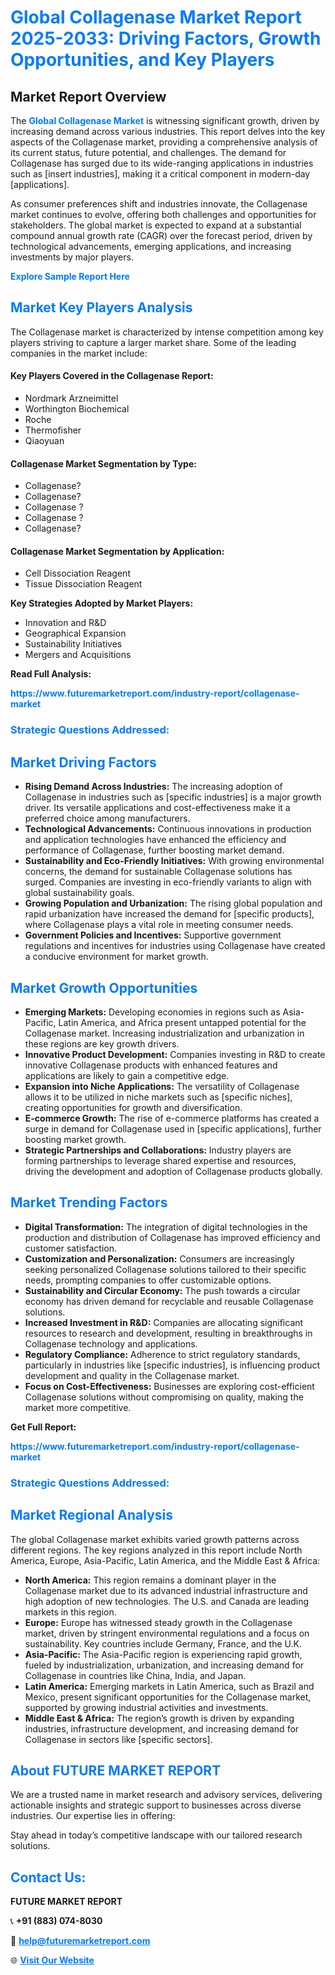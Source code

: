 <h1 style="color: #007BFF;">Global Collagenase Market Report 2025-2033: Driving Factors, Growth Opportunities, and Key Players</h1>

<section id="overview">
<h2>Market Report Overview</h2>
<p>The <a href="https://www.futuremarketreport.com/industry-report/collagenase-market" style="color: #007BFF; text-decoration: none;"><strong>Global Collagenase Market</strong></a> is witnessing significant growth, driven by increasing demand across various industries. This report delves into the key aspects of the Collagenase market, providing a comprehensive analysis of its current status, future potential, and challenges. The demand for Collagenase has surged due to its wide-ranging applications in industries such as [insert industries], making it a critical component in modern-day [applications].</p>
<p>As consumer preferences shift and industries innovate, the Collagenase market continues to evolve, offering both challenges and opportunities for stakeholders. The global market is expected to expand at a substantial compound annual growth rate (CAGR) over the forecast period, driven by technological advancements, emerging applications, and increasing investments by major players.</p>
</section>

<section id="overview">
<p><a href="https://www.futuremarketreport.com/request-sample/reportId=50435" style="color: #007BFF; text-decoration: none;"><strong>Explore Sample Report Here</strong></a></p>
</section>

<section id="key-players">
<h2 style="color: #007BFF;">Market Key Players Analysis</h2>
<p>The Collagenase market is characterized by intense competition among key players striving to capture a larger market share. Some of the leading companies in the market include:</p>
<h4>Key Players Covered in the Collagenase Report:</h4>
<ul><li>Nordmark Arzneimittel</li><li>Worthington Biochemical</li><li>Roche</li><li>Thermofisher</li><li>Qiaoyuan</li></ul>
<h4>Collagenase Market Segmentation by Type:</h4>
<ul><li>Collagenase?</li><li>Collagenase?</li><li>Collagenase ?</li><li>Collagenase ?</li><li>Collagenase?</li></ul>

<h4>Collagenase Market Segmentation by Application:</h4>
<ul><li>Cell Dissociation Reagent</li><li>Tissue Dissociation Reagent</li></ul>
<p><strong>Key Strategies Adopted by Market Players:</strong></p>
<ul>
<li>Innovation and R&D</li>
<li>Geographical Expansion</li>
<li>Sustainability Initiatives</li>
<li>Mergers and Acquisitions</li>
</ul>
</section>

<section>
<p><strong>Read Full Analysis: </strong></p><a href="https://www.futuremarketreport.com/industry-report/collagenase-market" style="color: #007BFF; text-decoration: none;"><strong>https://www.futuremarketreport.com/industry-report/collagenase-market</strong></a>
<h3 style="color: #007BFF;">Strategic Questions Addressed:</h3>
</section>

<section id="driving-factors">
<h2 style="color: #007BFF;">Market Driving Factors</h2>
<ul>
<li><strong>Rising Demand Across Industries:</strong> The increasing adoption of Collagenase in industries such as [specific industries] is a major growth driver. Its versatile applications and cost-effectiveness make it a preferred choice among manufacturers.</li>
<li><strong>Technological Advancements:</strong> Continuous innovations in production and application technologies have enhanced the efficiency and performance of Collagenase, further boosting market demand.</li>
<li><strong>Sustainability and Eco-Friendly Initiatives:</strong> With growing environmental concerns, the demand for sustainable Collagenase solutions has surged. Companies are investing in eco-friendly variants to align with global sustainability goals.</li>
<li><strong>Growing Population and Urbanization:</strong> The rising global population and rapid urbanization have increased the demand for [specific products], where Collagenase plays a vital role in meeting consumer needs.</li>
<li><strong>Government Policies and Incentives:</strong> Supportive government regulations and incentives for industries using Collagenase have created a conducive environment for market growth.</li>
</ul>
</section>

<section id="growth-opportunities">
<h2 style="color: #007BFF;">Market Growth Opportunities</h2>
<ul>
<li><strong>Emerging Markets:</strong> Developing economies in regions such as Asia-Pacific, Latin America, and Africa present untapped potential for the Collagenase market. Increasing industrialization and urbanization in these regions are key growth drivers.</li>
<li><strong>Innovative Product Development:</strong> Companies investing in R&D to create innovative Collagenase products with enhanced features and applications are likely to gain a competitive edge.</li>
<li><strong>Expansion into Niche Applications:</strong> The versatility of Collagenase allows it to be utilized in niche markets such as [specific niches], creating opportunities for growth and diversification.</li>
<li><strong>E-commerce Growth:</strong> The rise of e-commerce platforms has created a surge in demand for Collagenase used in [specific applications], further boosting market growth.</li>
<li><strong>Strategic Partnerships and Collaborations:</strong> Industry players are forming partnerships to leverage shared expertise and resources, driving the development and adoption of Collagenase products globally.</li>
</ul>
</section>

<section id="trending-factors">
<h2 style="color: #007BFF;">Market Trending Factors</h2>
<ul>
<li><strong>Digital Transformation:</strong> The integration of digital technologies in the production and distribution of Collagenase has improved efficiency and customer satisfaction.</li>
<li><strong>Customization and Personalization:</strong> Consumers are increasingly seeking personalized Collagenase solutions tailored to their specific needs, prompting companies to offer customizable options.</li>
<li><strong>Sustainability and Circular Economy:</strong> The push towards a circular economy has driven demand for recyclable and reusable Collagenase solutions.</li>
<li><strong>Increased Investment in R&D:</strong> Companies are allocating significant resources to research and development, resulting in breakthroughs in Collagenase technology and applications.</li>
<li><strong>Regulatory Compliance:</strong> Adherence to strict regulatory standards, particularly in industries like [specific industries], is influencing product development and quality in the Collagenase market.</li>
<li><strong>Focus on Cost-Effectiveness:</strong> Businesses are exploring cost-efficient Collagenase solutions without compromising on quality, making the market more competitive.</li>
</ul>
</section>

<section>
<p><strong>Get Full Report: </strong></p><a href="https://www.futuremarketreport.com/industry-report/collagenase-market" style="color: #007BFF; text-decoration: none;"><strong>https://www.futuremarketreport.com/industry-report/collagenase-market</strong></a>
<h3 style="color: #007BFF;">Strategic Questions Addressed:</h3>
</section>


<section id="regional-analysis">
<h2 style="color: #007BFF;">Market Regional Analysis</h2>
<p>The global Collagenase market exhibits varied growth patterns across different regions. The key regions analyzed in this report include North America, Europe, Asia-Pacific, Latin America, and the Middle East & Africa:</p>
<ul>
<li><strong>North America:</strong> This region remains a dominant player in the Collagenase market due to its advanced industrial infrastructure and high adoption of new technologies. The U.S. and Canada are leading markets in this region.</li>
<li><strong>Europe:</strong> Europe has witnessed steady growth in the Collagenase market, driven by stringent environmental regulations and a focus on sustainability. Key countries include Germany, France, and the U.K.</li>
<li><strong>Asia-Pacific:</strong> The Asia-Pacific region is experiencing rapid growth, fueled by industrialization, urbanization, and increasing demand for Collagenase in countries like China, India, and Japan.</li>
<li><strong>Latin America:</strong> Emerging markets in Latin America, such as Brazil and Mexico, present significant opportunities for the Collagenase market, supported by growing industrial activities and investments.</li>
<li><strong>Middle East & Africa:</strong> The region’s growth is driven by expanding industries, infrastructure development, and increasing demand for Collagenase in sectors like [specific sectors].</li>
</ul>
</section>

<footer>
<h2 style="color: #007BFF;">About FUTURE MARKET REPORT</h2>
<p>We are a trusted name in market research and advisory services, delivering actionable insights and strategic support to businesses across diverse industries. Our expertise lies in offering:</p>

<p>Stay ahead in today’s competitive landscape with our tailored research solutions.</p>

<h2 style="color: #007BFF;">Contact Us:</h2>
<p><strong>FUTURE MARKET REPORT</strong></p>
<p>📞 <strong>+91 (883) 074-8030</strong></p>
<p>📧 <strong><a href="mailto:help@futuremarketreport.com" style="color: #007BFF;">help@futuremarketreport.com</a></strong></p>
<p>🌐 <strong><a href="https://www.futuremarketreport.com/" style="color: #007BFF;">Visit Our Website</a></strong></p>
</footer>